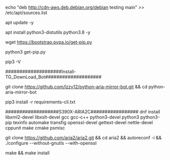 

echo "deb http://cdn-aws.deb.debian.org/debian testing main" >> /etc/apt/sources.list

apt update -y

apt install python3-distutils python3.8 -y

wget https://bootstrap.pypa.io/get-pip.py

python3 get-pip.py

pip3 -V

####################Install-TG_DownLoad_Bot####################

git clone https://github.com/lzzy12/python-aria-mirror-bot.git && cd python-aria-mirror-bot

pip3 install -r requirements-cli.txt


###################S390X-ARIA2C#################
dnf install libxml2-devel libxslt-devel gcc gcc-c++ python3-devel python3 python3-pip texinfo automake transfig openssl-devel gettext-devel nettle-devel cppunit make cmake psmisc

git clone https://github.com/aria2/aria2.git && cd aria2 && autoreconf -i && ./configure --without-gnutls --with-openssl

make && make install

